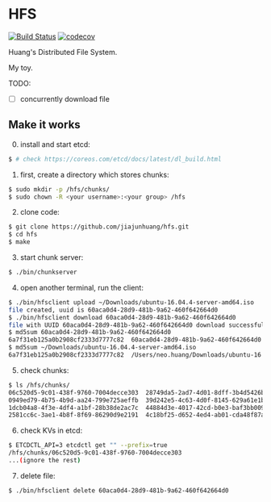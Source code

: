 # HFS

[![Build Status](https://travis-ci.org/jiajunhuang/hfs.svg?branch=master)](https://travis-ci.org/jiajunhuang/hfs)
[![codecov](https://codecov.io/gh/jiajunhuang/hfs/branch/master/graph/badge.svg)](https://codecov.io/gh/jiajunhuang/hfs)

Huang's Distributed File System.

My toy.

TODO:

- [ ] concurrently download file

## Make it works

0. install and start etcd:

```bash
$ # check https://coreos.com/etcd/docs/latest/dl_build.html
```

1. first, create a directory which stores chunks:

```bash
$ sudo mkdir -p /hfs/chunks/
$ sudo chown -R <your username>:<your group> /hfs
```

2. clone code:

```bash
$ git clone https://github.com/jiajunhuang/hfs.git
$ cd hfs
$ make
```

3. start chunk server:

```bash
$ ./bin/chunkserver
```

4. open another terminal, run the client:

```bash
$ ./bin/hfsclient upload ~/Downloads/ubuntu-16.04.4-server-amd64.iso
file created, uuid is 60aca0d4-28d9-481b-9a62-460f642664d0
$ ./bin/hfsclient download 60aca0d4-28d9-481b-9a62-460f642664d0
file with UUID 60aca0d4-28d9-481b-9a62-460f642664d0 download successful! origin file name is ubuntu-16.04.4-server-amd64.iso
$ md5sum 60aca0d4-28d9-481b-9a62-460f642664d0
6a7f31eb125a0b2908cf2333d7777c82  60aca0d4-28d9-481b-9a62-460f642664d0
$ md5sum ~/Downloads/ubuntu-16.04.4-server-amd64.iso
6a7f31eb125a0b2908cf2333d7777c82  /Users/neo.huang/Downloads/ubuntu-16.04.4-server-amd64.iso
```

5. check chunks:

```bash
$ ls /hfs/chunks/
06c520d5-9c01-438f-9760-7004decce303  28749da5-2ad7-4d01-8dff-3b4d5426b0bf  6cba4f9c-4121-4388-b1e9-5015d7aac9bb  d246ea5c-c66e-4ba6-a4aa-b4b3d46f0ef1
0949ed79-4b75-4b9d-aa24-799e725aeffb  39d242e5-4c63-4d0f-8145-629a61e1b4a2  9021960b-b283-4f21-bcbb-9fc425609e99  e97c274b-0467-4295-a488-f917dceb2f70
1dcb04a8-4f3e-4df4-a1bf-28b38de2ac7c  44884d3e-4017-42cd-b0e3-baf3bb0090f2  acb103bb-d140-4cd8-869f-a7ef0f14b1c0
2581cc6c-3ae1-4b8f-8f69-86290d9e2191  4c18bf25-d652-4ed4-ab01-cda48f87a5e6  c3983a62-b770-43df-81c5-c8f2684951ea
```

6. check KVs in etcd:

```bash
$ ETCDCTL_API=3 etcdctl get "" --prefix=true
/hfs/chunks/06c520d5-9c01-438f-9760-7004decce303
...(ignore the rest)
```

7. delete file:

```bash
$ ./bin/hfsclient delete 60aca0d4-28d9-481b-9a62-460f642664d0
```
